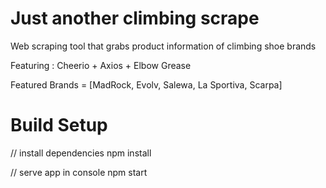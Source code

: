 # Just another climbing scrape 
Web scraping tool that grabs product information of climbing shoe brands

Featuring : Cheerio + Axios + Elbow Grease

Featured Brands = [MadRock, Evolv, Salewa, La Sportiva, Scarpa]

# Build Setup

// install dependencies
npm install

// serve app in console
npm start
